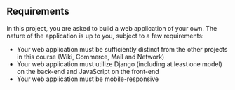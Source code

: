 ## Requirements

In this project, you are asked to build a web application of your own. The nature of the application is up to you, subject to a few requirements:

- Your web application must be sufficiently distinct from the other projects in this course (Wiki, Commerce, Mail and Network)
- Your web application must utilize Django (including at least one model) on the back-end and JavaScript on the front-end
- Your web application must be mobile-responsive
